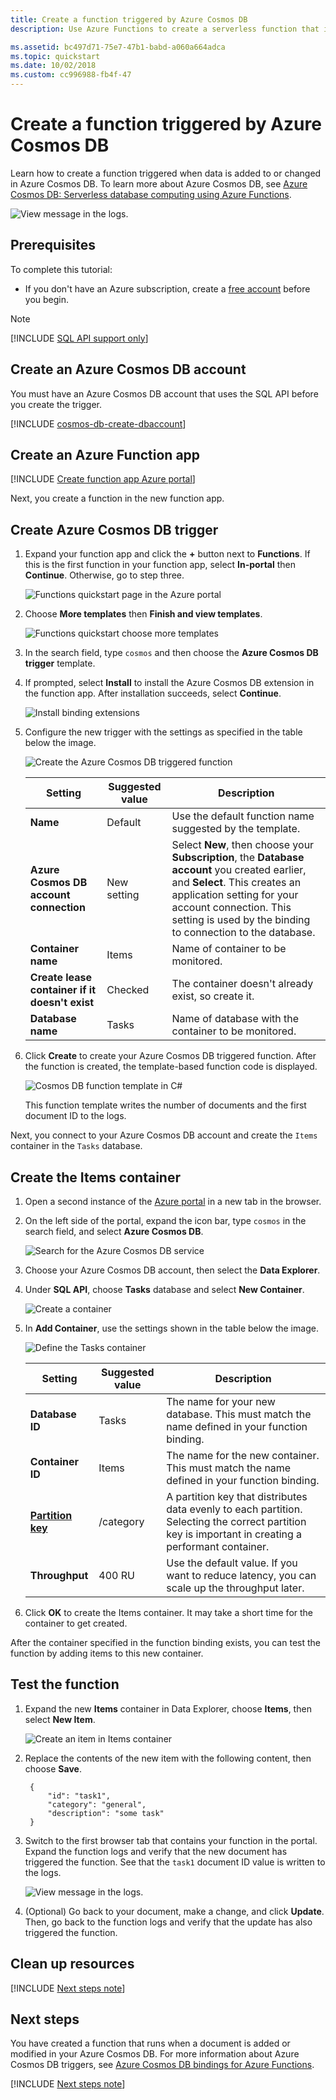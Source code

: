 ```yaml
---
title: Create a function triggered by Azure Cosmos DB 
description: Use Azure Functions to create a serverless function that is invoked when data is added to a database in Azure Cosmos DB.

ms.assetid: bc497d71-75e7-47b1-babd-a060a664adca
ms.topic: quickstart
ms.date: 10/02/2018
ms.custom: cc996988-fb4f-47
---
```

# Create a function triggered by Azure Cosmos DB

Learn how to create a function triggered when data is added to or changed in Azure Cosmos DB. To learn more about Azure Cosmos DB, see [Azure Cosmos DB: Serverless database computing using Azure Functions](../cosmos-db/serverless-computing-database.md).

![View message in the logs.](./media/functions-create-cosmos-db-triggered-function/quickstart-completed.png)

## Prerequisites

To complete this tutorial:

+ If you don't have an Azure subscription, create a [free account](https://azure.microsoft.com/free/?WT.mc_id=A261C142F) before you begin.

> [!NOTE]
> [!INCLUDE [SQL API support only](../../includes/functions-cosmosdb-sqlapi-note.md)]

## Create an Azure Cosmos DB account

You must have an Azure Cosmos DB account that uses the SQL API before you create the trigger.

[!INCLUDE [cosmos-db-create-dbaccount](../../includes/cosmos-db-create-dbaccount.md)]

## Create an Azure Function app

[!INCLUDE [Create function app Azure portal](../../includes/functions-create-function-app-portal.md)]

Next, you create a function in the new function app.

<a name="create-function"></a>

## Create Azure Cosmos DB trigger

1. Expand your function app and click the **+** button next to **Functions**. If this is the first function in your function app, select **In-portal** then **Continue**. Otherwise, go to step three.

   ![Functions quickstart page in the Azure portal](./media/functions-create-cosmos-db-triggered-function/function-app-quickstart-choose-portal.png)

1. Choose **More templates** then **Finish and view templates**.

    ![Functions quickstart choose more templates](./media/functions-create-cosmos-db-triggered-function/add-first-function.png)

1. In the search field, type `cosmos` and then choose the **Azure Cosmos DB trigger** template.

1. If prompted, select **Install** to install the Azure Cosmos DB extension in the function app. After installation succeeds, select **Continue**.

    ![Install binding extensions](./media/functions-create-cosmos-db-triggered-function/functions-create-cosmos-db-trigger-portal.png)

1. Configure the new trigger with the settings as specified in the table below the image.

    ![Create the Azure Cosmos DB triggered function](./media/functions-create-cosmos-db-triggered-function/functions-cosmosdb-trigger-settings.png)

    | Setting      | Suggested value  | Description                                |
    | ------------ | ---------------- | ------------------------------------------ |
    | **Name** | Default | Use the default function name suggested by the template.|
    | **Azure Cosmos DB account connection** | New setting | Select **New**, then choose your **Subscription**, the **Database account** you created earlier, and **Select**. This creates an application setting for your account connection. This setting is used by the binding to connection to the database. |
    | **Container name** | Items | Name of container to be monitored. |
    | **Create lease container if it doesn't exist** | Checked | The container doesn't already exist, so create it. |
    | **Database name** | Tasks | Name of database with the container to be monitored. |

1. Click **Create** to create your Azure Cosmos DB triggered function. After the function is created, the template-based function code is displayed.  

    ![Cosmos DB function template in C#](./media/functions-create-cosmos-db-triggered-function/function-cosmosdb-template.png)

    This function template writes the number of documents and the first document ID to the logs.

Next, you connect to your Azure Cosmos DB account and create the `Items` container in the `Tasks` database.

## Create the Items container

1. Open a second instance of the [Azure portal](https://portal.azure.com) in a new tab in the browser.

1. On the left side of the portal, expand the icon bar, type `cosmos` in the search field, and select **Azure Cosmos DB**.

    ![Search for the Azure Cosmos DB service](./media/functions-create-cosmos-db-triggered-function/functions-search-cosmos-db.png)

1. Choose your Azure Cosmos DB account, then select the **Data Explorer**. 

1. Under **SQL API**, choose **Tasks** database and select **New Container**.

    ![Create a container](./media/functions-create-cosmos-db-triggered-function/cosmosdb-create-container.png)

1. In **Add Container**, use the settings shown in the table below the image. 

    ![Define the Tasks container](./media/functions-create-cosmos-db-triggered-function/cosmosdb-create-container2.png)

    | Setting|Suggested value|Description |
    | ---|---|--- |
    | **Database ID** | Tasks |The name for your new database. This must match the name defined in your function binding. |
    | **Container ID** | Items | The name for the new container. This must match the name defined in your function binding.  |
    | **[Partition key](../cosmos-db/partition-data.md)** | /category|A partition key that distributes data evenly to each partition. Selecting the correct partition key is important in creating a performant container. | 
    | **Throughput** |400 RU| Use the default value. If you want to reduce latency, you can scale up the throughput later. |    

1. Click **OK** to create the Items container. It may take a short time for the container to get created.

After the container specified in the function binding exists, you can test the function by adding items to this new container.

## Test the function

1. Expand the new **Items** container in Data Explorer, choose **Items**, then select **New Item**.

    ![Create an item in Items container](./media/functions-create-cosmos-db-triggered-function/create-item-in-container.png)

1. Replace the contents of the new item with the following content, then choose **Save**.

        {
            "id": "task1",
            "category": "general",
            "description": "some task"
        }

1. Switch to the first browser tab that contains your function in the portal. Expand the function logs and verify that the new document has triggered the function. See that the `task1` document ID value is written to the logs. 

    ![View message in the logs.](./media/functions-create-cosmos-db-triggered-function/functions-cosmosdb-trigger-view-logs.png)

1. (Optional) Go back to your document, make a change, and click **Update**. Then, go back to the function logs and verify that the update has also triggered the function.

## Clean up resources

[!INCLUDE [Next steps note](../../includes/functions-quickstart-cleanup.md)]

## Next steps

You have created a function that runs when a document is added or modified in your Azure Cosmos DB. For more information about Azure Cosmos DB triggers, see [Azure Cosmos DB bindings for Azure Functions](functions-bindings-cosmosdb.md).

[!INCLUDE [Next steps note](../../includes/functions-quickstart-next-steps.md)]
